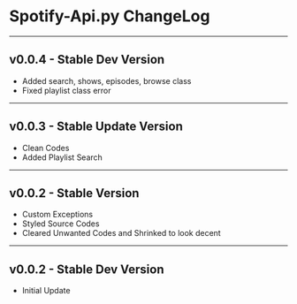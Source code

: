 # Spotify-Api.py ChangeLog

---

## v0.0.4 - Stable Dev Version

- Added search, shows, episodes, browse class
- Fixed playlist class error

---

## v0.0.3 - Stable Update Version

- Clean Codes
- Added Playlist Search

---

## v0.0.2 - Stable Version

- Custom Exceptions
- Styled Source Codes
- Cleared Unwanted Codes and Shrinked to look decent

---

## v0.0.2 - Stable Dev Version

- Initial Update
